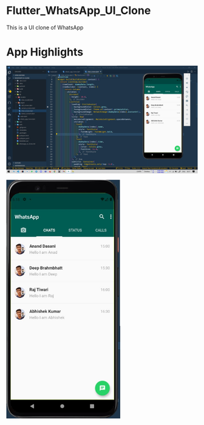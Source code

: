 # Flutter_WhatsApp_UI_Clone
This is a UI clone of WhatsApp 

# App Highlights 


<img src="app_images/WhatsApp UI Clone Code.jpg" width="1000" /><br>

<img src="app_images/WhatsApp UI Clone App.jpg" width="300" /><br>
